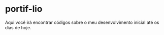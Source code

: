 # portif-lio
Aqui você irá encontrar códigos sobre o meu desenvolvimento inicial até os dias de hoje.
